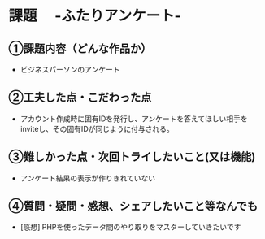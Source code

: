 # 課題　 -ふたりアンケート-

## ①課題内容（どんな作品か）
- ビジネスパーソンのアンケート

## ②工夫した点・こだわった点
- アカウント作成時に固有IDを発行し、アンケートを答えてほしい相手をinviteし、その固有IDが同じように付与される。

## ③難しかった点・次回トライしたいこと(又は機能)
- アンケート結果の表示が作りきれていない

## ④質問・疑問・感想、シェアしたいこと等なんでも
- [感想] PHPを使ったデータ間のやり取りをマスターしていきたいです
